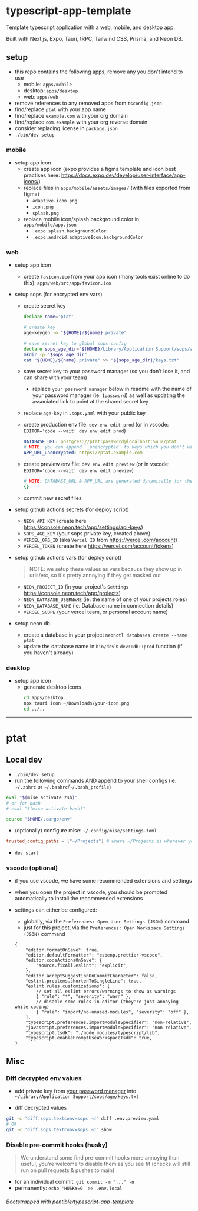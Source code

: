 # typescript-app-template

Template typescript application with a web, mobile, and desktop app.

Built with Next.js, Expo, Tauri, tRPC, Tailwind CSS, Prisma, and Neon DB.

## setup

- this repo contains the following apps, remove any you don't intend to use
    - mobile: `apps/mobile`
    - desktop: `apps/desktop`
    - web: `apps/web`
- remove references to any removed apps from `tsconfig.json`
- find/replace `ptat` with your app name
- find/replace `example.com` with your org domain
- find/replace `com.example` with your org reverse domain
- consider replacing license in `package.json`
- `./bin/dev setup`

### mobile

- setup app icon
    - create app icon (expo provides a figma template and icon best practises
      here: https://docs.expo.dev/develop/user-interface/app-icons/)
    - replace files in `apps/mobile/assets/images/` (with files exported from
      figma)
        - `adaptive-icon.png`
        - `icon.png`
        - `splash.png`
    - replace mobile icon/splash background color in `apps/mobile/app.json`
        - `.expo.splash.backgroundColor`
        - `.expo.android.adaptiveIcon.backgroundColor`

### web

- setup app icon

    - create `favicon.ico` from your app icon (many tools exist online to do
      this): `apps/web/src/app/favicon.ico`

- setup sops (for encrypted env vars)

    - create secret key

        ```bash
        declare name='ptat'
        
        # create key
        age-keygen -o "${HOME}/${name}.private"
        
        # save secret key to global sops config
        declare sops_age_dir="${HOME}/Library/Application Support/sops/age"
        mkdir -p "$sops_age_dir"
        cat "${HOME}/${name}.private" >> "${sops_age_dir}/keys.txt"
        ```

    - save secret key to your password manager (so you don't lose it, and can
      share with your team)

        - replace `your password manager` below in readme with the name of your
          password manager (ie. `1password`) as well as updating the associated
          link to point at the shared secret key

    - replace `age-key` in `.sops.yaml` with your public key

    - create production env file: `dev env edit prod` (or in vscode:
      `EDITOR='code --wait' dev env edit prod`)

        ```yaml
        DATABASE_URL: postgres://ptat:password@localhost:5432/ptat
        # NOTE: you can append `_unencrypted` to keys which you don't want encrypted
        APP_URL_unencrypted: https://ptat.example.com
        ```

    - create preview env file: `dev env edit preview` (or in vscode:
      `EDITOR='code --wait' dev env edit preview`)

        ```yaml
        # NOTE: DATABASE_URL & APP_URL are generated dynamically for the preview env and don't need to be here, thus you can just enter `{}` until you have actual envs to enter
        {}
        ```

    - commit new secret files

- setup github actions secrets (for deploy script)
    - `NEON_API_KEY` (create here
      https://console.neon.tech/app/settings/api-keys)
    - `SOPS_AGE_KEY` (your sops private key, created above)
    - `VERCEL_ORG_ID` (aka `Vercel ID` from https://vercel.com/account)
    - `VERCEL_TOKEN` (create here https://vercel.com/account/tokens)
- setup github actions vars (for deploy script)

    > NOTE: we setup these values as vars because they show up in urls/etc, so
    > it's pretty annoying if they get masked out

    - `NEON_PROJECT_ID` (in your project's `Settings`
      https://console.neon.tech/app/projects)
    - `NEON_DATABASE_USERNAME` (ie. the name of one of your projects roles)
    - `NEON_DATABASE_NAME` (ie. Database name in connection details)
    - `VERCEL_SCOPE` (your vercel team, or personal account name)

- setup neon db
    - create a database in your project `neonctl databases create --name ptat`
    - update the database name in `bin/dev`'s `dev::db::prod` function (if you
      haven't already)

### desktop

- setup app icon
    - generate desktop icons
        ```bash
        cd apps/desktop
        npx tauri icon ~/Downloads/your-icon.png
        cd ../..
        ```

---

# ptat

## Local dev

- `./bin/dev setup`
- run the following commands AND append to your shell configs (ie. `~/.zshrc` or
  `~/.bashrc`/`~/.bash_profile`)

```bash
eval "$(mise activate zsh)"
# or for bash
# eval "$(mise activate bash)"

source "$HOME/.cargo/env"
```

- (optionally) configure mise: `~/.config/mise/settings.toml`

```toml
trusted_config_paths = ["~/Projects"] # where ~/Projects is wherever you clone your repos
```

- `dev start`

### vscode (optional)

- if you use vscode, we have some recommended extensions and settings
- when you open the project in vscode, you should be prompted automatically to
  install the recommended extensions
- settings can either be configured:

    - globally, via the `Preferences: Open User Settings (JSON)` command
    - just for this project, via the
      `Preferences: Open Workspace Settings (JSON)` command

    ```jsonc
    {
        "editor.formatOnSave": true,
        "editor.defaultFormatter": "esbenp.prettier-vscode",
        "editor.codeActionsOnSave": {
            "source.fixAll.eslint": "explicit",
        },
        "editor.acceptSuggestionOnCommitCharacter": false,
        "eslint.problems.shortenToSingleLine": true,
        "eslint.rules.customizations": [
            // set all eslint errors/warnings to show as warnings
            { "rule": "*", "severity": "warn" },
            // disable some rules in editor (they're just annoying while coding)
            { "rule": "import/no-unused-modules", "severity": "off" },
        ],
        "typescript.preferences.importModuleSpecifier": "non-relative",
        "javascript.preferences.importModuleSpecifier": "non-relative",
        "typescript.tsdk": "./node_modules/typescript/lib",
        "typescript.enablePromptUseWorkspaceTsdk": true,
    }
    ```

## Misc

### Diff decrypted env values

- add private key from <!-- TODO: replace name/link  -->
  [your password manager](https://start.1password.com/open) into
  `~/Library/Application Support/sops/age/keys.txt`

- diff decrypted values

```bash
git -c 'diff.sops.textconv=sops -d' diff .env.preview.yaml
# OR
git -c 'diff.sops.textconv=sops -d' show
```

### Disable pre-commit hooks (husky)

> We understand some find pre-commit hooks more annoying than useful, you're
> welcome to disable them as you see fit (checks will still run on pull requests
> & pushes to main)

- for an individual commit: `git commit -m "..." -n`
- permanently: `echo 'HUSKY=0' >> .env.local`

###### Bootstrapped with [pentible/typescript-app-template](https://github.com/pentible/typescript-app-template)
